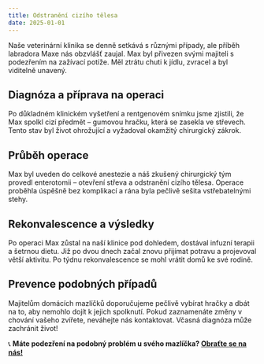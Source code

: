```yaml
---
title: Odstranění cizího tělesa
date: 2025-01-01
---
```


Naše veterinární klinika se denně setkává s různými případy, ale příběh labradora Maxe nás obzvlášť zaujal. Max byl přivezen svými majiteli s podezřením na zažívací potíže. Měl ztrátu chuti k jídlu, zvracel a byl viditelně unavený.

## Diagnóza a příprava na operaci
Po důkladném klinickém vyšetření a rentgenovém snímku jsme zjistili, že Max spolkl cizí předmět – gumovou hračku, která se zasekla ve střevech. Tento stav byl život ohrožující a vyžadoval okamžitý chirurgický zákrok.

## Průběh operace
Max byl uveden do celkové anestezie a náš zkušený chirurgický tým provedl enterotomii – otevření střeva a odstranění cizího tělesa. Operace proběhla úspěšně bez komplikací a rána byla pečlivě sešita vstřebatelnými stehy.

## Rekonvalescence a výsledky
Po operaci Max zůstal na naší klinice pod dohledem, dostával infuzní terapii a šetrnou dietu. Již po dvou dnech začal znovu přijímat potravu a projevoval větší aktivitu. Po týdnu rekonvalescence se mohl vrátit domů ke své rodině.

## Prevence podobných případů
Majitelům domácích mazlíčků doporučujeme pečlivě vybírat hračky a dbát na to, aby nemohlo dojít k jejich spolknutí. Pokud zaznamenáte změny v chování vašeho zvířete, neváhejte nás kontaktovat. Včasná diagnóza může zachránit život!

📞 **Máte podezření na podobný problém u svého mazlíčka? [Obraťte se na nás!](/kontakty/)**
